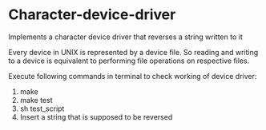 # Character-device-driver
Implements a character device driver that reverses a string written to it

Every device in UNIX is represented by a device file. So reading and
writing to a device is equivalent to performing file operations on
respective files.

Execute following commands in terminal to check working of device driver:

1) make               
2) make test          
3) sh test_script     
4) Insert a string that is supposed to be reversed
